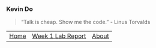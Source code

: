 ### Kevin Do

> “Talk is cheap. Show me the code.” - Linus Torvalds

<table>
  <tr>
    <td>
      <a href="/index">Home</a>
    </td>
    <td>
      <a href="/week1labreport">Week 1 Lab Report</a>
    </td>
    <td>
      <a href="/about">About</a>
    </td>
  </tr>
</table>
